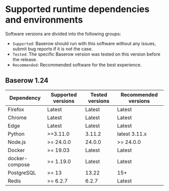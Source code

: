 # Supported runtime dependencies and environments

Software versions are divided into the following groups:

* `Supported`: Baserow should run with this software without any issues, submit bug
  reports if it is not the case.
* `Tested`: The specific Baserow version was tested on this version 
  before the release.
* `Recommended`: Recommended software for the best experience.  

## Baserow 1.24


| Dependency     | Supported versions | Tested versions | Recommended versions | 
|----------------|--------------------|-----------------|----------------------|
| Firefox        | Latest             | Latest          | Latest               |
| Chrome         | Latest             | Latest          | Latest               |
| Edge           | Latest             | Latest          | Latest               |
| Python         | >=3.11.0           | 3.11.2          | latest 3.11.x        |
| Node.js        | >= 24.0.0          | 24.0.0          | >= 24.0.0            |
| Docker         | >= 19.03           | Latest          | Latest               |
| docker-compose | >= 1.19.0          | Latest          | Latest               |
| PostgreSQL     | >= 13              | 13.22           | 15+                  |
| Redis          | >= 6.2.7           | 6.2.7           | Latest               |

